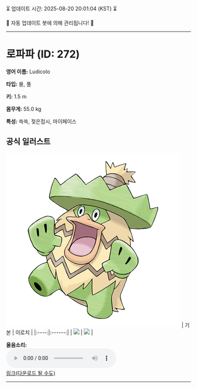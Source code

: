 
⏳ 업데이트 시간: 2025-08-20 20:01:04 (KST) ⏳

🤖 자동 업데이트 봇에 의해 관리됩니다! 🤖

---

# 로파파 (ID: 272)
**영어 이름:** Ludicolo

**타입:** 물, 풀

**키:** 1.5 m

**몸무게:** 55.0 kg

**특성:** 쓱쓱, 젖은접시, 마이페이스

## 공식 일러스트
![](https://raw.githubusercontent.com/PokeAPI/sprites/master/sprites/pokemon/other/official-artwork/272.png)
| 기본 | 이로치 |
|:----:|:------:|
| <img src="http://play.pokemonshowdown.com/sprites/ani/ludicolo.gif" width="200"> | <img src="http://play.pokemonshowdown.com/sprites/ani-shiny/ludicolo.gif" width="200"> |

**울음소리:**<br><audio controls src="https://raw.githubusercontent.com/PokeAPI/cries/main/cries/pokemon/latest/272.ogg"></audio><br> [링크(다운로드 될 수도)](https://raw.githubusercontent.com/PokeAPI/cries/main/cries/pokemon/latest/272.ogg)


---
